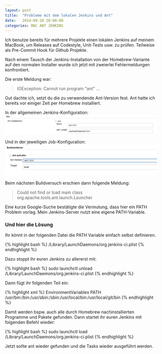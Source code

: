 ```yaml
---
layout: post
title:  "Probleme mit dem lokalen Jenkins und Ant"
date:   2014-09-20 20:00:00
categories: MAC ANT JENKINS
---
```


Ich benutze bereits für mehrere Projekte einen lokalen Jenkins auf meinem MacBook, um Releases auf Codestyle, Unit-Tests usw. zu prüfen.
Teilweise als Pre-Commit Hook für Github Projekte.

Nach einem Tausch der Jenkins-Installation von der Homebrew-Variante auf den normalen Installer wurde ich jetzt mit zweierlei Fehlermeldungen konfrontiert.

Die erste Meldung war:

> IOException: Cannot run program "ant" ...

Gut dachte ich, setzt du die zu verwendende Ant-Version fest. 
Ant hatte ich bereits vor einiger Zeit per Homebrew installiert.

In der allgemeinen Jenkins-Konfiguration:
![My helpful screenshot](/images/fixed_ant_version1.png)

Und in der jeweiligen Job-Konfiguration:
![Job Konfiguration](/images/fixed_ant_version2.png)

Beim nächsten Buildversuch erschien dann folgende Meldung:

> Could not find or load main class org.apache.tools.ant.launch.Launcher

Eine kurze Google-Suche bestätigte die Vermutung, dass hier ein PATH Problem vorlag. 
Mein Jenkins-Server nutzt eine eigene PATH-Variable.

### Und hier die Lösung
Ihr könnt in der folgenden Datei die PATH Variable einfach selbst definieren.

{% highlight bash %}
/Library/LaunchDaemons/org.jenkins-ci.plist
{% endhighlight %}

Dazu stoppt ihr euren Jenkins zu allererst mit:

{% highlight bash %}
sudo launchctl unload /Library/LaunchDaemons/org.jenkins-ci.plist
{% endhighlight %}

Dann fügt ihr folgenden Teil ein:

{% highlight xml %}
<key>EnvironmentVariables</key>
<dict>
    <key>PATH</key>
    <string>/usr/bin:/bin:/usr/sbin:/sbin:/usr/local/bin:/usr/local/git/bin</string>
</dict>
{% endhighlight %}

Damit werden bspw. auch alle durch Homebrew nachinstallierten Programme und Pakete gefunden. Dann startet ihr euren Jenkins mit folgenden Befehl wieder:

{% highlight bash %}
sudo launchctl load /Library/LaunchDaemons/org.jenkins-ci.plist
{% endhighlight %}

Jetzt sollte ant wieder gefunden und die Tasks wieder ausgeführt werden.
